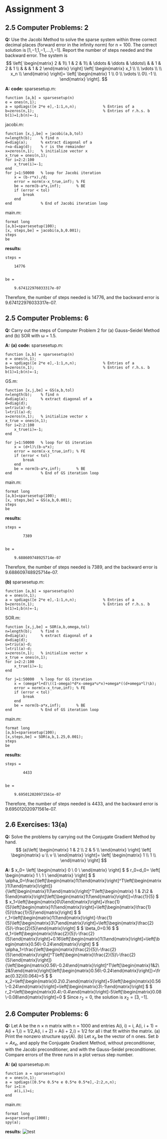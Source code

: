 # Assignment 3
## 2.5 Computer Problems: 2
**Q:**
Use the Jacobi Method to solve the sparse system within three correct decimal places (forward error in the infinity norm) for n = 100. The correct solution is [1,−1,1,−1,...,1,−1]. Report the number of steps needed and the backward error. The system is
$$
\left[
\begin{matrix}
2 & 1\\
1 & 2 & 1\\
 & \ddots & \ddots & \ddots\\
 &  & 1 & 2 & 1 \\
&  &  & 1 & 2
\end{matrix}
\right]
\left[
\begin{matrix}
x_1 \\
\\
\vdots \\
\\
x_n \\
\end{matrix}
\right]=
\left[
\begin{matrix}
1 \\
0 \\
\vdots \\
0\\
-1 \\
\end{matrix}
\right].
$$

**A:**
**code:**
sparsesetup.m:

    function [a,b] = sparsesetup(n)
    e = ones(n,1);
    a = spdiags([e 2*e e],-1:1,n,n);            % Entries of a
    b=zeros(n,1);                               % Entries of r.h.s. b
    b(1)=1;b(n)=-1;

jacobi.m:

    function [x,j,be] = jacobi(a,b,tol)
    n=length(b);    % find n
    d=diag(a);      % extract diagonal of a
    r=a-diag(d);    % r is the remainder
    x=zeros(n,1);   % initialize vector x
    x_true = ones(n,1);
    for i=2:2:100
        x_true(i)=-1;
    end
    for j=1:50000   % loop for Jacobi iteration
        x = (b-r*x)./d;
        error = norm(x-x_true,inf); % FE
        be = norm(b-a*x,inf);       % BE
        if (error < tol)
            break
        end
    end             % End of Jacobi iteration loop


main.m:

    format long
    [a,b]=sparsesetup(100);
    [x, steps,be] = jacobi(a,b,0.001);
    steps
    be
**results:**

    steps =

        14776


    be =

        9.674122976033317e-07
Therefore, the number of steps needed is 14776, and the backward error is 9.674122976033317e-07.

## 2.5 Computer Problems: 6
**Q:**
Carry out the steps of Computer Problem 2 for (a) Gauss–Seidel Method and (b) SOR with ω = 1.5.

**A:**
**(a)**
**code:**
sparsesetup.m:

    function [a,b] = sparsesetup(n)
    e = ones(n,1);
    a = spdiags([e 2*e e],-1:1,n,n);            % Entries of a
    b=zeros(n,1);                               % Entries of r.h.s. b
    b(1)=1;b(n)=-1;

GS.m:

    function [x,j,be] = GS(a,b,tol)
    n=length(b);    % find n
    d=diag(a);      % extract diagonal of a
    d=diag(d);
    u=triu(a)-d;
    l=tril(a)-d;
    x=zeros(n,1);   % initialize vector x
    x_true = ones(n,1);
    for i=2:2:100
        x_true(i)=-1;
    end

    for j=1:50000   % loop for GS iteration
        x = (d+l)\(b-u*x);
        error = norm(x-x_true,inf); % FE
        if (error < tol)
            break
        end
        be = norm(b-a*x,inf);       % BE
    end             % End of GS iteration loop
main.m:

    format long
    [a,b]=sparsesetup(100);
    [x, steps,be] = GS(a,b,0.001);
    steps
    be
**results:**

    steps =

            7389


    be =

        9.688609748925714e-07
Therefore, the number of steps needed is 7389, and the backward error is 9.688609748925714e-07.

**(b)**
sparsesetup.m:

    function [a,b] = sparsesetup(n)
    e = ones(n,1);
    a = spdiags([e 2*e e],-1:1,n,n);            % Entries of a
    b=zeros(n,1);                               % Entries of r.h.s. b
    b(1)=1;b(n)=-1;
SOR.m:

    function [x,j,be] = SOR(a,b,omega,tol)
    n=length(b);    % find n
    d=diag(a);      % extract diagonal of a
    d=diag(d);
    u=triu(a)-d;
    l=tril(a)-d;
    x=zeros(n,1);   % initialize vector x
    x_true = ones(n,1);
    for i=2:2:100
        x_true(i)=-1;
    end

    for j=1:50000   % loop for GS iteration
        x = (omega*l+d)\((1-omega)*d*x-omega*u*x)+omega*((d+omega*l)\b);
        error = norm(x-x_true,inf); % FE
        if (error < tol)
            break
        end
        be = norm(b-a*x,inf);       % BE
    end             % End of GS iteration loop
main.m:

    format long
    [a,b]=sparsesetup(100);
    [x,steps,be] = SOR(a,b,1.25,0.001);
    steps
    be
**results:**

    steps =

            4433


    be =

        9.695012020971561e-07
Therefore, the number of steps needed is 4433, and the backward error is  9.695012020971561e-07.
## 2.6 Exercises: 13(a)
**Q:**
Solve the problems by carrying out the Conjugate Gradient Method by hand.
$$
(a)\left[
    \begin{matrix}
    1 & 2 \\
    2 & 5 \\
    \end{matrix}
\right]
\left[
    \begin{matrix}
    u \\
    v \\
    \end{matrix}
\right]=
\left[
    \begin{matrix}
    1 \\
    1 \\
    \end{matrix}
\right]
$$

**A:**
$
x_0=
\left[
    \begin{matrix}
    0 \\
    0 \\
    \end{matrix}
\right]
$
$
r_0=d_0=
\left[
    \begin{matrix}
    1 \\
    1 \\
    \end{matrix}
\right]
$
$
\alpha_0=\frac{\left[\begin{matrix}1\\1\end{matrix}\right]^T\left[\begin{matrix}1\\1\end{matrix}\right]}{\left[\begin{matrix}1\\1\end{matrix}\right]^T\left[\begin{matrix} 1 & 2\\2 & 5\end{matrix}\right]\left[\begin{matrix}1\\1\end{matrix}\right]}=\frac{1}{5}
$
$
x_1=\left[\begin{matrix}0\\0\end{matrix}\right]+\frac{1}{5}\left[\begin{matrix}1\\1\end{matrix}\right]=\left[\begin{matrix}\frac{1}{5}\\\frac{1}{5}\end{matrix}\right]
$
$
r_1=\left[\begin{matrix}1\\1\end{matrix}\right]-\frac{1}{5}\left[\begin{matrix}3\\7\end{matrix}\right]=\left[\begin{matrix}\frac{2}{5}\\-\frac{2}{5}\end{matrix}\right]
$
$
\beta_0=0.16
$
$
d_1=\left[\begin{matrix}\frac{2}{5}\\-\frac{2}{5}\end{matrix}\right]+0.16\left[\begin{matrix}1\\1\end{matrix}\right]=\left[\begin{matrix}0.56\\-0.24\end{matrix}\right]
$
$
\alpha_1=\frac{\left[\begin{matrix}\frac{2}{5}\\-\frac{2}{5}\end{matrix}\right]^T\left[\begin{matrix}\frac{2}{5}\\-\frac{2}{5}\end{matrix}\right]}{\left[\begin{matrix}0.56\\-0.24\end{matrix}\right]^T\left[\begin{matrix}1&2\\2&5\end{matrix}\right]\left[\begin{matrix}0.56\\-0.24\end{matrix}\right]}=\frac{0.32}{0.064}=5
$
$
x_2=\left[\begin{matrix}0.2\\0.2\end{matrix}\right]+5\left[\begin{matrix}0.56\\-0.24\end{matrix}\right]=\left[\begin{matrix}3\\-1\end{matrix}\right]
$
$
r_2=\left[\begin{matrix}0.4\\-0.4\end{matrix}\right]-5\left[\begin{matrix}0.08\\-0.08\end{matrix}\right]=0
$
Since $r_2=0$, the solution is $x_2=[3,−1]$.
## 2.6 Computer Problems: 6
**Q:**
Let A be the n × n matrix with n = 1000 and entries A(i, i) = i, A(i, i + 1) = A(i + 1,i) = 1/2,A(i, i + 2) = A(i + 2,i) = 1/2 for all i that fit within the matrix. 
(a) Print the nonzero structure spy(A). 
(b) Let $x_e$ be the vector of n ones. Set $b = Ax_e$, and apply the Conjugate Gradient Method, without preconditioner, with the Jacobi preconditioner, and with the Gauss–Seidel preconditioner. Compare errors of the three runs in a plot versus step number.

**A:**
**(a)**
sparsesetup.m:

    function a = sparsesetup(n)
    e = ones(n,1);
    a = spdiags([0.5*e 0.5*e e 0.5*e 0.5*e],-2:2,n,n);
    for i=1:n
        a(i,i)=i;
    end
main.m:

    format long
    a=sparsesetup(1000);
    spy(a);
**results:**
![test](spy.png)
